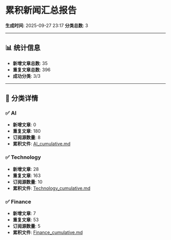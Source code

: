# 累积新闻汇总报告

**生成时间**: 2025-09-27 23:17
**分类总数**: 3

---

## 📊 统计信息

- **新增文章总数**: 35
- **重复文章总数**: 396
- **成功分类**: 3/3

---

## 📂 分类详情

### ✅ AI
- **新增文章**: 0
- **重复文章**: 180
- **订阅源数量**: 8
- **累积文件**: [AI_cumulative.md](./AI_cumulative.md)

### ✅ Technology
- **新增文章**: 28
- **重复文章**: 163
- **订阅源数量**: 10
- **累积文件**: [Technology_cumulative.md](./Technology_cumulative.md)

### ✅ Finance
- **新增文章**: 7
- **重复文章**: 53
- **订阅源数量**: 5
- **累积文件**: [Finance_cumulative.md](./Finance_cumulative.md)
